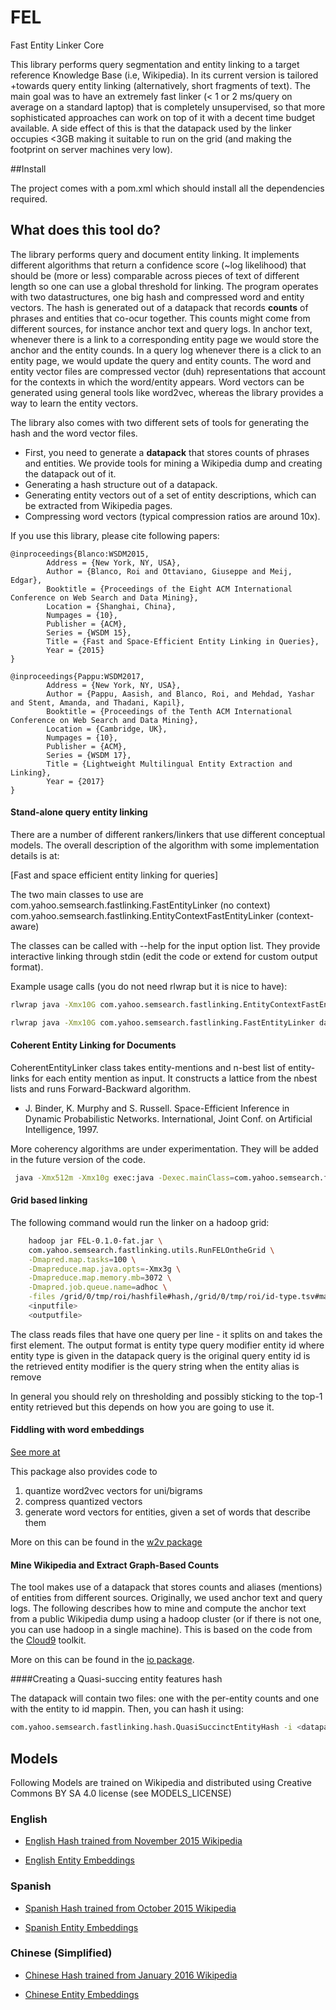 # FEL
Fast Entity Linker Core

This library performs query segmentation and entity linking to a target reference Knowledge Base (i.e, Wikipedia). In its current version is tailored
+towards query entity linking (alternatively, short fragments of text). The main goal was to have an extremely fast linker
 (< 1 or 2 ms/query on average on a standard laptop) that is completely unsupervised, so that more sophisticated approaches can work on top of it with a decent time budget available. A side effect of this is that the datapack used by the linker
occupies <3GB making it suitable to run on the grid (and making the footprint on server machines very low).

##Install

The project comes with a pom.xml which should install all the dependencies required.

## What does this tool do?
The library performs query and document entity linking. It implements different algorithms that return a confidence score (~log likelihood)
that should be (more or less) comparable across pieces of text of different length so one can use a global threshold for linking. The program operates
with two datastructures, one big hash and compressed word and entity vectors. The hash is generated out of a datapack that records __counts__ of
phrases and entities that co-ocur together. This counts might come from different sources, for instance anchor text and query logs. In anchor
text, whenever there is a link to a corresponding entity page we would store the anchor and the entity counds. In a query log whenever there is a
click to an entity page, we would update the query and entity counts. The word and entity vector files are compressed vector (duh) representations
that account for the contexts in which the word/entity appears. Word vectors can be generated using general tools like word2vec, whereas the library
provides a way to learn the entity vectors.

The library also comes with two different sets of tools for generating the hash and the word vector files.
* First, you need to generate a __datapack__ that stores counts of phrases and entities. We provide tools for mining a Wikipedia dump and creating the datapack out of it.
* Generating a hash structure out of a datapack.
* Generating entity vectors out of a set of entity descriptions, which can be extracted from Wikipedia pages.
* Compressing word vectors (typical compression ratios are around 10x).

If you use this library, please cite following papers:
    
    @inproceedings{Blanco:WSDM2015,
            Address = {New York, NY, USA},
            Author = {Blanco, Roi and Ottaviano, Giuseppe and Meij, Edgar},
            Booktitle = {Proceedings of the Eight ACM International Conference on Web Search and Data Mining},
            Location = {Shanghai, China},
            Numpages = {10},
            Publisher = {ACM},
            Series = {WSDM 15},
            Title = {Fast and Space-Efficient Entity Linking in Queries},
            Year = {2015}
    }
    
    @inproceedings{Pappu:WSDM2017,
            Address = {New York, NY, USA},
            Author = {Pappu, Aasish, and Blanco, Roi, and Mehdad, Yashar and Stent, Amanda, and Thadani, Kapil},
            Booktitle = {Proceedings of the Tenth ACM International Conference on Web Search and Data Mining},
            Location = {Cambridge, UK},
            Numpages = {10},
            Publisher = {ACM},
            Series = {WSDM 17},
            Title = {Lightweight Multilingual Entity Extraction and Linking},
            Year = {2017}
    }


#### Stand-alone query entity linking

There are a number of different rankers/linkers that use different conceptual models. The overall description of the algorithm with some implementation details is at:

[Fast and space efficient entity linking for queries]

The two main classes to use are 
com.yahoo.semsearch.fastlinking.FastEntityLinker (no context)
com.yahoo.semsearch.fastlinking.EntityContextFastEntityLinker (context-aware)

The classes can be called with --help for the input option list.
They provide interactive linking through stdin (edit the code or extend for custom output format).

Example usage calls (you do not need rlwrap but it is nice to have):
```bash
rlwrap java -Xmx10G com.yahoo.semsearch.fastlinking.EntityContextFastEntityLinker -h data/alias.hash -u data/PHRASE.model -e data/ENTITIES.PHRASE.model

rlwrap java -Xmx10G com.yahoo.semsearch.fastlinking.FastEntityLinker data/alias.hash
```

#### Coherent Entity Linking for Documents

CoherentEntityLinker class takes entity-mentions and n-best list of entity-links for each entity mention as input. It constructs a lattice from the nbest lists  and runs Forward-Backward algorithm.
 * J. Binder, K. Murphy and S. Russell. Space-Efficient Inference in Dynamic Probabilistic Networks. International, Joint Conf. on Artificial Intelligence, 1997.

More coherency algorithms  are under experimentation. They will be added in the future version of the code. 

```bash
 java -Xmx512m -Xmx10g exec:java -Dexec.mainClass=com.yahoo.semsearch.fastlinking.CoherentEntityLinker -Dexec.args="enwiki.wiki2vec.d300.compressed data/alias.hash data/ENTITIES.PHRASE.model data/PHRASE.model"  -Dexec.classpathScope=compile
```

#### Grid based linking
The following command would run the linker on a hadoop grid:
```bash
    hadoop jar FEL-0.1.0-fat.jar \
    com.yahoo.semsearch.fastlinking.utils.RunFELOntheGrid \
    -Dmapred.map.tasks=100 \
    -Dmapreduce.map.java.opts=-Xmx3g \
    -Dmapreduce.map.memory.mb=3072 \
    -Dmapred.job.queue.name=adhoc \
    -files /grid/0/tmp/roi/hashfile#hash,/grid/0/tmp/roi/id-type.tsv#mapping \
    <inputfile>
    <outputfile>
```
The class reads files that have one query per line - it splits on <TAB> and takes the first element.
The output format is
    entity type <TAB> query <TAB> modifier <TAB> entity id
where
entity type is given in the datapack
query is the original query
entity id is the retrieved entity
modifier is the query string when the entity alias is remove

In general you should rely on thresholding and possibly sticking to the top-1 entity retrieved but this depends on how you are going to use it.


#### Fiddling with word embeddings

[See more at](src/main/java/com/yahoo/semsearch/fastlinking/w2v/README.md)

This package also provides code to
  1. quantize word2vec vectors for uni/bigrams
  2. compress quantized vectors
  3. generate word vectors for entities, given a set of words that describe them

  More on this can be found in the [w2v package](src/main/java/com/yahoo/semsearch/fastlinking/w2v/README.md)


#### Mine Wikipedia and Extract Graph-Based Counts
The tool makes use of a datapack that stores counts and aliases (mentions) of entities from different sources. Originally,
we used anchor text and query logs. The following describes how to mine and compute the anchor text from a public Wikipedia dump using a hadoop cluster (or if
there is not one, you can use hadoop in a single machine). This is based on the code from the [Cloud9](https://lintool.github.io/Cloud9/) toolkit.

More on this can be found in the [io package](src/main/java/com/yahoo/semsearch/fastlinking/io/README.md).


####Creating a Quasi-succing entity features hash

The datapack will contain two files: one with the per-entity counts and one with the entity to id mappin. Then, you can hash it using:

```bash
com.yahoo.semsearch.fastlinking.hash.QuasiSuccinctEntityHash -i <datapack_file> -e <entity2id_file> -o <output_file>
```

## Models 
Following Models are trained on Wikipedia and distributed using Creative Commons BY SA 4.0 license (see MODELS_LICENSE) 
### English 

* [English Hash trained from November 2015 Wikipedia]()

* [English Entity Embeddings]()

### Spanish

* [Spanish Hash trained from October 2015 Wikipedia]()

* [Spanish Entity Embeddings]()


### Chinese (Simplified)

* [Chinese Hash trained from January 2016 Wikipedia]()

* [Chinese Entity Embeddings]()

